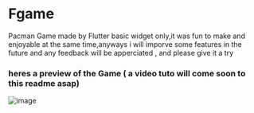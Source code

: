 # Fgame
 Pacman Game made by Flutter basic widget only,it was fun to make and enjoyable at the same time,anyways i will imporve some features in the future and any feedback will be apperciated , and please give it a try 
### heres a preview of the Game ( a video tuto will come soon to this readme asap)



![image](https://user-images.githubusercontent.com/91225280/180673777-701e6a2c-e9cd-4899-b234-1f3ca0baeb29.png)

